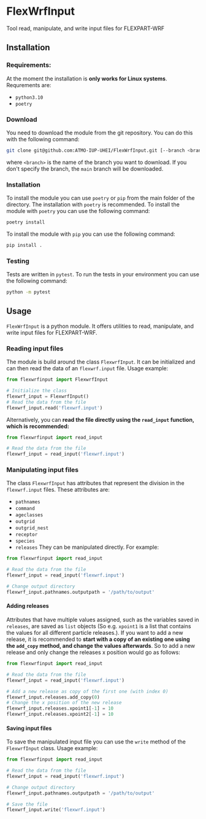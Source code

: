 # FlexWrfInput
Tool read, manipulate, and write input files for FLEXPART-WRF

## Installation
### Requirements:
At the moment the installation is **only works for Linux systems**. Requrements are:
 * `python3.10`	
 * `poetry`

### Download
You need to download the module from the git repository. You can do this with the following command:
```bash
git clone git@github.com:ATMO-IUP-UHEI/FlexWrfInput.git [--branch <branch>]
```
where `<branch>` is the name of the branch you want to download. If you don't specify the branch, the `main` branch will be downloaded.

### Installation
To install the module you can use `poetry` or `pip` from the main folder of the directory. The installation with `poetry` is recommended. To install the module with `poetry` you can use the following command:
```bash
poetry install
```
To install the module with `pip` you can use the following command:
```bash
pip install .
```

### Testing
Tests are written in `pytest`. To run the tests in your environment you can use the following command:
```bash
python -m pytest
```

## Usage
`FlexWrfInput` is a python module. It offers utilities to read, manipulate, and write input files for FLEXPART-WRF. 

### Reading input files
The module is build around the class `FlexwrfInput`. It can be initialized and can then read the data of an `flexwrf.input` file. Usage example:
```python
from flexwrfinput import FlexwrfInput

# Initialize the class
flexwrf_input = FlexwrfInput()
# Read the data from the file
flexwrf_input.read('flexwrf.input')
```
Alternatively, you can **read the file directly using the `read_input` function, which is recommended:**
```python
from flexwrfinput import read_input

# Read the data from the file
flexwrf_input = read_input('flexwrf.input')
```

### Manipulating input files
The class `FlexwrfInput` has attributes that represent the division in the `flexwrf.input` files. These attributes are:
 * `pathnames`
 * `command`
 * `ageclasses`
 * `outgrid`
 * `outgrid_nest`
 * `receptor`
 * `species`
 * `releases`
They can be manipulated directly. For example:
```python
from flexwrfinput import read_input

# Read the data from the file
flexwrf_input = read_input('flexwrf.input')

# Change output directory
flexwrf_input.pathnames.outputpath = '/path/to/output'
```

#### Adding releases
Attributes that have multiple values assigned, such as the variables saved in `releases`, are saved as `list` objects (So e.g. `xpoint1` is a list that contains the values for all different particle releases.). If you want to add a new release, it is recommended to **start with a copy of an existing one using the `add_copy` method, and change the values afterwards**. So to add a new release and only change the releases x position would go as follows:
```python
from flexwrfinput import read_input

# Read the data from the file
flexwrf_input = read_input('flexwrf.input')

# Add a new release as copy of the first one (with index 0)
flexwrf_input.releases.add_copy(0)
# Change the x position of the new release
flexwrf_input.releases.xpoint1[-1] = 10
flexwrf_input.releases.xpoint2[-1] = 10
```

#### Saving input files
To save the manipulated input file you can use the `write` method of the `FlexwrfInput` class. Usage example:
```python
from flexwrfinput import read_input

# Read the data from the file
flexwrf_input = read_input('flexwrf.input')

# Change output directory
flexwrf_input.pathnames.outputpath = '/path/to/output'

# Save the file
flexwrf_input.write('flexwrf.input')
```